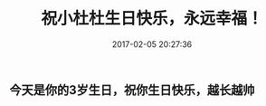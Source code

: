 ﻿---
title: 祝小杜杜生日快乐，永远幸福！

date: 2017-02-05 20:27:36

tags: 生日快乐
description: 祝小杜杜生日快乐，永远幸福！

---

## 今天是你的3岁生日，祝你生日快乐，越长越帅